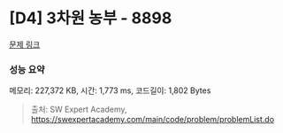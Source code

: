 # [D4] 3차원 농부 - 8898 

[문제 링크](https://swexpertacademy.com/main/code/problem/problemDetail.do?contestProbId=AW45TzHae8UDFAQ7) 

### 성능 요약

메모리: 227,372 KB, 시간: 1,773 ms, 코드길이: 1,802 Bytes



> 출처: SW Expert Academy, https://swexpertacademy.com/main/code/problem/problemList.do